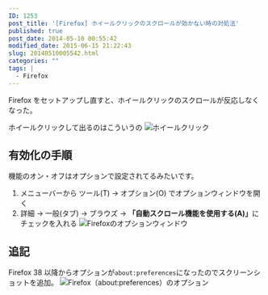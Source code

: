 ```yaml
---
ID: 1253
post_title: '[Firefox] ホイールクリックのスクロールが効かない時の対処法'
published: true
post_date: 2014-05-10 00:55:42
modified_date: 2015-06-15 21:22:43
slug: 20140510005542.html
categories: ""
tags: |
  - Firefox
---
```

Firefox をセットアップし直すと、ホイールクリックのスクロールが反応しなくなった。

ホイールクリックして出るのはこういうの
<img alt="ホイールクリック" src="[cfview name='img_0']"></li>
<!--more-->
<h2>有効化の手順</h2>
機能のオン・オフはオプションで設定されてるみたいです。
<ol>
 <li>メニューバーから ツール(T) -> オプション(O) でオプションウィンドウを開く</li>
 <li>詳細 -> 一般(タブ) -> ブラウズ -> <strong>「自動スクロール機能を使用する(A)」</strong>にチェックを入れる
<img alt="Firefoxのオプションウィンドウ" src="[cfview name='img_1']"></li>
</ol>

<h2>追記</h2>
Firefox 38 以降からオプションが<code>about:preferences</code>になったのでスクリーンショットを追加。
<img alt="Firefox（about:preferences）のオプション" src="[cfview name='img_2']">